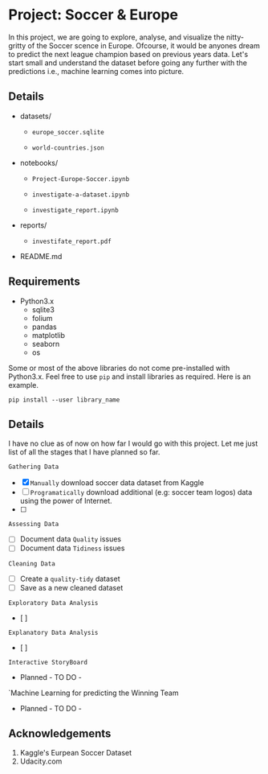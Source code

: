 # Project: Soccer & Europe
In this project, we are going to explore, analyse, and visualize the nitty-gritty of the Soccer scence in Europe. Ofcourse, it would be anyones dream to predict the next league champion based on previous years data. Let's start small and understand the dataset before going any further with the predictions i.e., machine learning comes into picture. 

## Details
* datasets/
  *     europe_soccer.sqlite
  *     world-countries.json
* notebooks/
  *     Project-Europe-Soccer.ipynb
  *     investigate-a-dataset.ipynb
  *     investigate_report.ipynb
* reports/
  *     investifate_report.pdf
* README.md

## Requirements
* Python3.x
  * sqlite3
  * folium
  * pandas
  * matplotlib
  * seaborn 
  * os

Some or most of the above libraries do not come pre-installed with Python3.x. Feel free to use `pip` and install libraries as required. Here is an example. 
```shell
pip install --user library_name
```

## Details
I have no clue as of now on how far I would go with this project. Let me just list of all the stages that I have planned so far.

`Gathering Data`
- [x] `Manually` download soccer data dataset from Kaggle
- [ ] `Programatically` download additional (e.g: soccer team logos) data using the power of Internet.
- [ ] 

`Assessing Data`
- [ ] Document data `Quality` issues
- [ ] Document data `Tidiness` issues

`Cleaning Data`
- [ ] Create a `quality-tidy` dataset
- [ ] Save as a new cleaned dataset

`Exploratory Data Analysis`
- [ ]

`Explanatory Data Analysis`
- [ ]

`Interactive StoryBoard`
- Planned - TO DO -

`Machine Learning for predicting the Winning Team
- Planned - TO DO - 


## Acknowledgements
1. Kaggle's Eurpean Soccer Dataset 
2. Udacity.com
` `

